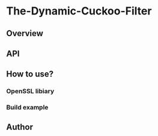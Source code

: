 # The-Dynamic-Cuckoo-Filter

## Overview

## API

## How to use?
### OpenSSL libiary
### Build example

## Author
